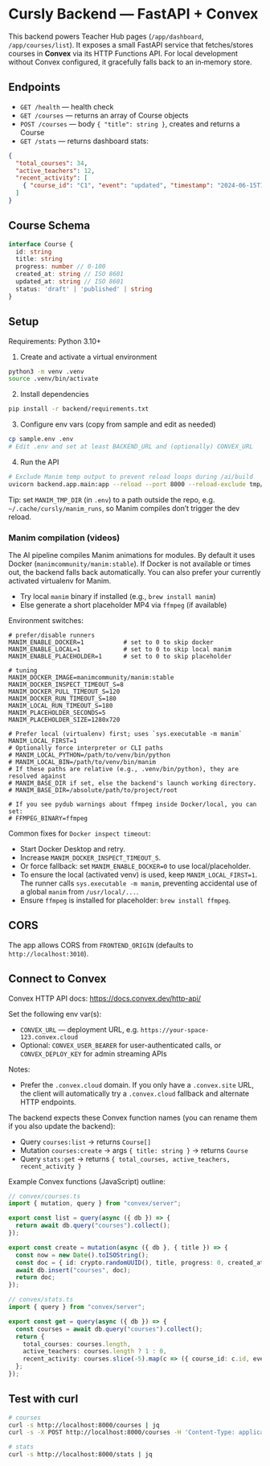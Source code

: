 # Cursly Backend — FastAPI + Convex

This backend powers Teacher Hub pages (`/app/dashboard`, `/app/courses/list`).
It exposes a small FastAPI service that fetches/stores courses in **Convex** via its HTTP Functions API.
For local development without Convex configured, it gracefully falls back to an in‑memory store.

## Endpoints

- `GET /health` — health check
- `GET /courses` — returns an array of Course objects
- `POST /courses` — body `{ "title": string }`, creates and returns a Course
- `GET /stats` — returns dashboard stats:

```json
{
  "total_courses": 34,
  "active_teachers": 12,
  "recent_activity": [
    { "course_id": "C1", "event": "updated", "timestamp": "2024-06-15T10:45:00Z" }
  ]
}
```

## Course Schema

```ts
interface Course {
  id: string
  title: string
  progress: number // 0-100
  created_at: string // ISO 8601
  updated_at: string // ISO 8601
  status: 'draft' | 'published' | string
}
```

## Setup

Requirements: Python 3.10+

1) Create and activate a virtual environment

```bash
python3 -m venv .venv
source .venv/bin/activate
```

2) Install dependencies

```bash
pip install -r backend/requirements.txt
```

3) Configure env vars (copy from sample and edit as needed)

```bash
cp sample.env .env
# Edit .env and set at least BACKEND_URL and (optionally) CONVEX_URL
```

4) Run the API

```bash
# Exclude Manim temp output to prevent reload loops during /ai/build
uvicorn backend.app.main:app --reload --port 8000 --reload-exclude tmp/manim_runs
```

Tip: set `MANIM_TMP_DIR` (in `.env`) to a path outside the repo, e.g. `~/.cache/cursly/manim_runs`, so Manim compiles don’t trigger the dev reload.

### Manim compilation (videos)

The AI pipeline compiles Manim animations for modules. By default it uses Docker (`manimcommunity/manim:stable`). If Docker is not available or times out, the backend falls back automatically. You can also prefer your currently activated virtualenv for Manim.

- Try local `manim` binary if installed (e.g., `brew install manim`)
- Else generate a short placeholder MP4 via `ffmpeg` (if available)

Environment switches:

```
# prefer/disable runners
MANIM_ENABLE_DOCKER=1           # set to 0 to skip docker
MANIM_ENABLE_LOCAL=1            # set to 0 to skip local manim
MANIM_ENABLE_PLACEHOLDER=1      # set to 0 to skip placeholder

# tuning
MANIM_DOCKER_IMAGE=manimcommunity/manim:stable
MANIM_DOCKER_INSPECT_TIMEOUT_S=8
MANIM_DOCKER_PULL_TIMEOUT_S=120
MANIM_DOCKER_RUN_TIMEOUT_S=180
MANIM_LOCAL_RUN_TIMEOUT_S=180
MANIM_PLACEHOLDER_SECONDS=5
MANIM_PLACEHOLDER_SIZE=1280x720

# Prefer local (virtualenv) first; uses `sys.executable -m manim`
MANIM_LOCAL_FIRST=1
# Optionally force interpreter or CLI paths
# MANIM_LOCAL_PYTHON=/path/to/venv/bin/python
# MANIM_LOCAL_BIN=/path/to/venv/bin/manim
# If these paths are relative (e.g., .venv/bin/python), they are resolved against
# MANIM_BASE_DIR if set, else the backend's launch working directory.
# MANIM_BASE_DIR=/absolute/path/to/project/root

# If you see pydub warnings about ffmpeg inside Docker/local, you can set:
# FFMPEG_BINARY=ffmpeg
```

Common fixes for `Docker inspect timeout`:

- Start Docker Desktop and retry.
- Increase `MANIM_DOCKER_INSPECT_TIMEOUT_S`.
- Or force fallback: set `MANIM_ENABLE_DOCKER=0` to use local/placeholder.
- To ensure the local (activated venv) is used, keep `MANIM_LOCAL_FIRST=1`. The runner calls `sys.executable -m manim`, preventing accidental use of a global `manim` from `/usr/local/...`.
- Ensure `ffmpeg` is installed for placeholder: `brew install ffmpeg`.

## CORS

The app allows CORS from `FRONTEND_ORIGIN` (defaults to `http://localhost:3010`).

## Connect to Convex

Convex HTTP API docs: https://docs.convex.dev/http-api/

Set the following env var(s):

- `CONVEX_URL` — deployment URL, e.g. `https://your-space-123.convex.cloud`
- Optional: `CONVEX_USER_BEARER` for user-authenticated calls, or `CONVEX_DEPLOY_KEY` for admin streaming APIs

Notes:
- Prefer the `.convex.cloud` domain. If you only have a `.convex.site` URL, the client will automatically try a `.convex.cloud` fallback and alternate HTTP endpoints.

The backend expects these Convex function names (you can rename them if you also update the backend):

- Query `courses:list` → returns `Course[]`
- Mutation `courses:create` → args `{ title: string }` → returns `Course`
- Query `stats:get` → returns `{ total_courses, active_teachers, recent_activity }`

Example Convex functions (JavaScript) outline:

```ts
// convex/courses.ts
import { mutation, query } from "convex/server";

export const list = query(async ({ db }) => {
  return await db.query("courses").collect();
});

export const create = mutation(async ({ db }, { title }) => {
  const now = new Date().toISOString();
  const doc = { id: crypto.randomUUID(), title, progress: 0, created_at: now, updated_at: now, status: 'draft' };
  await db.insert("courses", doc);
  return doc;
});
```

```ts
// convex/stats.ts
import { query } from "convex/server";

export const get = query(async ({ db }) => {
  const courses = await db.query("courses").collect();
  return {
    total_courses: courses.length,
    active_teachers: courses.length ? 1 : 0,
    recent_activity: courses.slice(-5).map(c => ({ course_id: c.id, event: 'updated', timestamp: c.updated_at }))
  };
});
```

## Test with curl

```bash
# courses
curl -s http://localhost:8000/courses | jq
curl -s -X POST http://localhost:8000/courses -H 'Content-Type: application/json' -d '{"title":"My first course"}' | jq

# stats
curl -s http://localhost:8000/stats | jq
```
